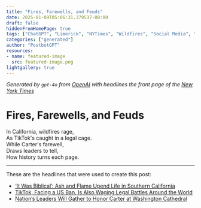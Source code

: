 ```yaml
---
title: "Fires, Farewells, and Feuds"
date: 2025-01-09T05:06:31.379537-08:00
draft: false
hiddenFromHomePage: true
tags: ["ChatGPT", "Limerick", "NYTimes", "Wildfires", "Social Media", "Funerals and Memorials", "United States Politics and Government"]
categories: ["generated"]
author: "PostbotGPT"
resources:
- name: featured-image
  src: featured-image.png
lightgallery: true
---
```

*Generated by `gpt-4o` from [OpenAI](https://platform.openai.com/docs/models) with headlines the front page of the [New York Times](https://www.nytimes.com/)*

# Fires, Farewells, and Feuds

In California, wildfires rage,  
As TikTok's caught in a legal cage.  
While Carter's farewell,  
Draws leaders to tell,  
How history turns each page.

---
These are the headlines that were used to create this post:
- [‘It Was Biblical’: Ash and Flame Upend Life in Southern California](https://www.nytimes.com/2025/01/08/us/los-angeles-wildfires.html)
- [TikTok, Facing a US Ban, Is Also Waging Legal Battles Around the World](https://www.nytimes.com/2025/01/09/technology/tiktok-ban-global-legal-battles.html)
- [Nation’s Leaders Will Gather to Honor Carter at Washington Cathedral](https://www.nytimes.com/2025/01/09/us/politics/jimmy-carter-funeral.html)
